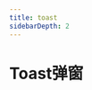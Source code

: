 ```yaml
---
title: toast
sidebarDepth: 2
---
```


# Toast弹窗


<ClientOnly>
    <toast-demo-1></toast-demo-1>
    <toast-demo-2></toast-demo-2>
    <toast-demo-3></toast-demo-3>
</ClientOnly>